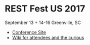 # REST Fest US 2017

September 13 + 14-16 Greenville, SC

* [Conference Site](https://2017.restfest.org/us/)
* [Wiki for attendees and the curious](https://github.com/RESTFest/2017-Greenville/wiki)
